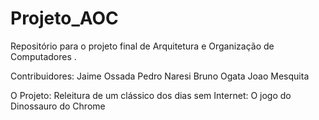 # Projeto_AOC
Repositório para o projeto final de Arquitetura e Organização de Computadores .

Contribuidores:
Jaime Ossada
Pedro Naresi
Bruno Ogata
Joao Mesquita

O Projeto:
Releitura de um clássico dos dias sem Internet: O jogo do Dinossauro do Chrome
